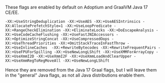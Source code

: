 These flags are enabled by default on Adoptium and GraalVM Java 17 CE/EE.

```-XX:+UseStringDeduplication -XX:+UseAES -XX:+UseAESIntrinsics -XX:AllocatePrefetchStyle=1 -XX:+UseLoopPredicate -XX:+RangeCheckElimination -XX:+EliminateLocks -XX:+DoEscapeAnalysis -XX:+UseCodeCacheFlushing -XX:+UseFastJNIAccessors -XX:+OptimizeStringConcat -XX:+UseCompressedOops -XX:+UseThreadPriorities -XX:+OmitStackTraceInFastThrow -XX:+UseInlineCaches  -XX:+RewriteBytecodes -XX:+RewriteFrequentPairs -XX:+UseFPUForSpilling -XX:+UseNewLongLShift -XX:+UseXMMForArrayCopy -XX:+UseXmmI2D -XX:+UseXmmI2F -XX:+UseXmmLoadAndClearUpper -XX:+UseXmmRegToRegMoveAll -XX:+UseNewLongLShift```


Hence they are removed from the Java 17 Graal flags, but I will leave them in the "general" Java flags, as not all Java distributions enable them.
